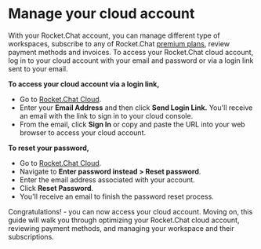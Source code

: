 # Manage your cloud account

With your Rocket.Chat account, you can manage different type of workspaces, subscribe to any of Rocket.Chat [premium plans](../../../readme/our-plans.md), review payment methods and invoices. To access your Rocket.Chat cloud account, log in to your cloud account with your email and password or via a login link sent to your email.&#x20;

**To access your cloud account via a login link,**

* Go to [Rocket.Chat Cloud](https://cloud.rocket.chat/).
* Enter your **Email Address** and then click **Send Login Link.**  You'll receive an email with the link to sign in to your cloud console.
* From the email, click **Sign In** or copy and paste the URL into your web browser to access your cloud account.&#x20;

**To reset your password,**&#x20;

* Go to [Rocket.Chat Cloud](https://cloud.rocket.chat/).
* Navigate to **Enter password instead > Reset password**.
* Enter the email address associated with your account.
* Click **Reset Password**.
* You'll receive an email to finish the password reset process.

Congratulations! - you can now access your cloud account. Moving on, this guide will walk you through optimizing your Rocket.Chat cloud account, reviewing payment methods, and managing your workspace and their subscriptions.
